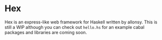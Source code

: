 # Hex
Hex is an express-like web framework for Haskell written by allonsy.
This is still a WIP although you can check out `hello.hs` for an example
cabal packages and libraries are coming soon.
